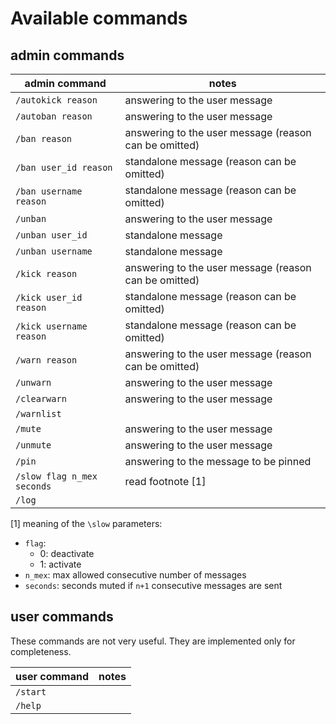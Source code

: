 # Available commands

## admin commands

| admin command                    | notes                                    |
|----------------------------------|------------------------------------------|
| `/autokick reason`               | answering to the user message            |
| `/autoban reason`                | answering to the user message            |
| `/ban reason`                    | answering to the user message (reason can be omitted)            |
| `/ban user_id reason`            | standalone message (reason can be omitted)                       |
| `/ban username reason`           | standalone message (reason can be omitted)                       |
| `/unban`                         | answering to the user message            |
| `/unban user_id`                 | standalone message                        |
| `/unban username`                | standalone message                        |
| `/kick reason`                   | answering to the user message (reason can be omitted)            |
| `/kick user_id reason`           | standalone message (reason can be omitted)                       |
| `/kick username reason`          | standalone message (reason can be omitted)                       |
| `/warn reason`                   | answering to the user message (reason can be omitted)            |
| `/unwarn`                        | answering to the user message            |
| `/clearwarn`                     | answering to the user message            |
| `/warnlist`                      |                                          |
| `/mute`                          | answering to the user message            |
| `/unmute`                        | answering to the user message            |
| `/pin`                           | answering to the message to be pinned    |
| `/slow flag n_mex seconds`       | read footnote [1]                        |
| `/log`                           |                                          |


[1] meaning of the `\slow` parameters:
* `flag`:
    * 0: deactivate
    * 1: activate
* `n_mex`: max allowed consecutive number of messages
* `seconds`: seconds muted if `n+1` consecutive messages are sent


## user commands

These commands are not very useful. They are implemented only for completeness.

| user command                     | notes         |
|----------------------------------|---------------|
| `/start`                         |               |
| `/help`                          |               |
    
